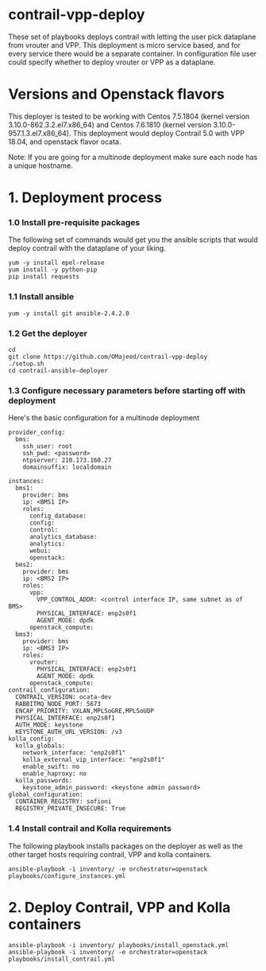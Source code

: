 # contrail-vpp-deploy
These set of playbooks deploys contrail with letting the user pick dataplane from vrouter and VPP. This deployment is micro service based, and for every service there would be a separate container. In configuration file user could specify whether to deploy vrouter or VPP as a dataplane.

# Versions and Openstack flavors
This deployer is tested to be working with Centos 7.5.1804 (kernel version 3.10.0-862.3.2.el7.x86_64) and Centos 7.6.1810 (kernel version 3.10.0-957.1.3.el7.x86_64).
This deployment would deploy Contrail 5.0 with VPP 18.04, and openstack flavor ocata.

Note: If you are going for a multinode deployment make sure each node has a unique hostname.



# 1. Deployment process

### 1.0 Install pre-requisite packages
The following set of commands would get you the ansible scripts that would deploy contrail with the dataplane of your liking.
```
yum -y install epel-release
yum install -y python-pip
pip install requests
```

### 1.1 Install ansible
```
yum -y install git ansible-2.4.2.0
```
### 1.2 Get the deployer
```
cd
git clone https://github.com/OMajeed/contrail-vpp-deploy
./setup.sh
cd contrail-ansible-deployer
```

### 1.3 Configure necessary parameters before starting off with deployment
Here's the basic configuration for a multinode deployment

```
provider_config:
  bms:
    ssh_user: root
    ssh_pwd: <password>
    ntpserver: 210.173.160.27
    domainsuffix: localdomain

instances:
  bms1:
    provider: bms
    ip: <BMS1 IP>
    roles:
      config_database:
      config:
      control:
      analytics_database:
      analytics:
      webui:
      openstack:
  bms2:
    provider: bms
    ip: <BMS2 IP>
    roles:
      vpp:
        VPP_CONTROL_ADDR: <control interface IP, same subnet as of BMS>
        PHYSICAL_INTERFACE: enp2s0f1
        AGENT_MODE: dpdk
      openstack_compute:
  bms3:
    provider: bms
    ip: <BMS3 IP>
    roles:
      vrouter:
        PHYSICAL_INTERFACE: enp2s0f1
        AGENT_MODE: dpdk
      openstack_compute:
contrail_configuration:
  CONTRAIL_VERSION: ocata-dev
  RABBITMQ_NODE_PORT: 5673
  ENCAP_PRIORITY: VXLAN,MPLSoGRE,MPLSoUDP
  PHYSICAL_INTERFACE: enp2s0f1
  AUTH_MODE: keystone
  KEYSTONE_AUTH_URL_VERSION: /v3
kolla_config:
  kolla_globals:
    network_interface: "enp2s0f1"
    kolla_external_vip_interface: "enp2s0f1"
    enable_swift: no
    enable_haproxy: no
  kolla_passwords:
    keystone_admin_password: <keystone admin password>
global_configuration:
  CONTAINER_REGISTRY: sofioni
  REGISTRY_PRIVATE_INSECURE: True
```

### 1.4 Install contrail and Kolla requirements

The following playbook installs packages on the deployer as well as the other target hosts requiring contrail, VPP and kolla containers.

```
ansible-playbook -i inventory/ -e orchestrator=openstack playbooks/configure_instances.yml
```

# 2. Deploy Contrail, VPP and Kolla containers

```
ansible-playbook -i inventory/ playbooks/install_openstack.yml
ansible-playbook -i inventory/ -e orchestrator=openstack playbooks/install_contrail.yml
```
